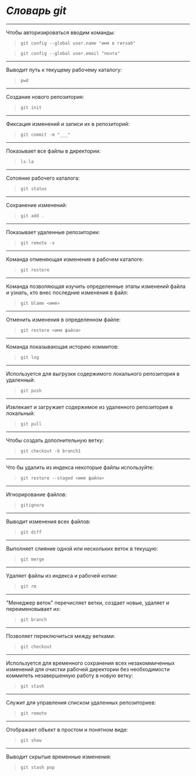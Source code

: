 # ___Словарь git___ 
___
Чтобы авторизироваться вводим команды:
> ```git config --global user.name "имя в гитхаб"```

>```git config --global user.email "почта"```
___
Выводит путь к текущему рабочему каталогу: 
>```pwd```
___
Cоздание нового репозитория:
>```git init```
___
Фиксация изменений и записи их в репозиторий:
>```git commit -m "___"``` 
___
Показывает все файлы в директории:
>```ls-la```
___
Сотояние рабочего каталога:
>```git status```
___
Сохранение изменений: 
>```git add .```
___
Показывает удаленные репозитории:
>```git remote -v ```
___
Команда отменяющая изменения в рабочем каталоге:
>```git restore ```
___
Команда позволяющая изучить определенные этапы изменений файла и узнать, кто внес последние изменения в файл:
>```git blame <имя>```
___
Отменить изменения в определенном файле:
>```git restore <имя файла> ```
___
Команда показывающая историю коммитов:
>```git log ```
___
Используется для выгрузки содержимого локального репозитория в удаленный:
>```git push```
___
Извлекает и загружает содержимое из удаленного репозитория в локальный:
>```git pull```
___
Чтобы создать дополнительную ветку:
>```git checkout -b branch1```
___
Что бы удалить из индекса некоторые файлы используйте:
>```git restore --staged <имя файла>```
___
Игнорирование файлов:
>```gitignore ```
___
Выводит изменения всех файлов:
>```git diff ```
___
Выполняет слияние одной или нескольких веток в текущую:
>```git merge```
___
Удаляет файлы из индекса и рабочей копии:
>```git rm```
___
"Менеджер веток" перечисляет ветки, создает новые, удаляет и переименовывает их:
>```git branch ```
___
Позволяет переключиться между ветками:
>```git checkout```
___
Используется для временного сохранения всех незакоммиченных изменений для очистки рабочей директории без необходимости коммитеть незавершенную работу в новую ветку:
>```git stash ```
___
Служит для управления списком удаленных репозиториев:
>```git remote```
___
Отображает объект в простом и понятном виде:
>```git show```
___
Выводит скрытые временные изменения:
>```git stash pop```